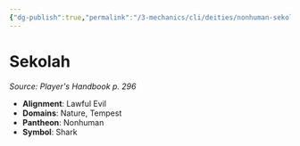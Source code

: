 ```yaml
---
{"dg-publish":true,"permalink":"/3-mechanics/cli/deities/nonhuman-sekolah/","tags":["ttrpg-cli/compendium/src/5e/phb","ttrpg-cli/deity/nonhuman","ttrpg-cli/domain/nature","ttrpg-cli/domain/tempest"],"noteIcon":""}
---
```


# Sekolah
*Source: Player's Handbook p. 296* 

- **Alignment**: Lawful Evil
- **Domains**: Nature, Tempest
- **Pantheon**: Nonhuman
- **Symbol**: Shark